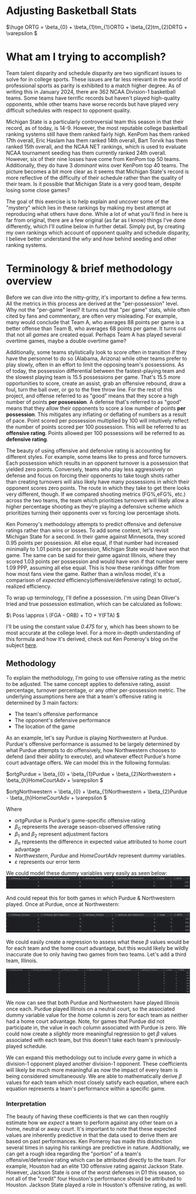 # Adjusting Basketball Stats


$\huge ORTG = \beta_{0} + \beta_{1}tm_{1}ORTG + \beta_{2}tm_{2}DRTG + \varepsilon $


# What am I trying to accomplish?

Team talent disparity and schedule disparity are two significant issues to solve for in college sports.  These issues are far less relevant in the world of professional sports as parity is exhibited to a match higher degree.  As of writing this in January 2024, there are 362 NCAA Division-1 basketball teams.  Some teams have terrific records but haven't played high-quality opponents, while other teams have worse records but have played very difficult schedules with respect to opponent quality.

Michigan State is a particularly controversial team this season in that their record, as of today, is 14-9.  However, the most reputable college basketball ranking systems still have them ranked fairly high.  KenPom has them ranked 17th overall, Eric Haslam has them ranked 14th overall, Bart Torvik has them ranked 15th overall, and the NCAA NET rankings, which is used to evaluate NCAA tournament seeding has them currently ranked 24th overall.  However, six of their nine losses have come from KenPom top 50 teams.  Additionally, they do have 3 *dominant* wins over KenPom top 40 teams.  The picture becomes a bit more clear as it seems that Michigan State's record is more reflective of the difficulty of their schedule rather than the quality of their team.  Is it possible that Michigan State is a very good team, despite losing some close games?

The goal of this exercise is to help explain and uncover some of the "mystery" which lies in these rankings by making my best attempt at reproducing what others have done.  While a lot of what you'll find in here is far from original, there are a few original (as far as I know) things I've done differently, which I'll outline below in further detail.  Simply put, by creating my own rankings which account of opponent quality and schedule disparity, I believe better understand the *why* and *how* behind seeding and other ranking systems.

# Terminology & brief methodology overview

Before we can dive into the nitty-gritty, it's important to define a few terms.  All the metrics in this process are derived at the "per-possession" level.  Why not the "per-game" level?  It turns out that "per game" stats, while often cited by fans and commentary, are often very misleading.  For example, many would conclude that Team A, who averages 88 points per game is a better offense than Team B, who averages 68 points per game.  It turns out that not all *games* are created equal.  Perhaps Team A has played several overtime games, maybe a double overtime game?  

Additionally, some teams stylistically look to score often in transition if they have the personnel to do so (Alabama, Arizona) while other teams prefer to play slowly, often in an effort to limit the opposing team's possessions.  As of today, the possession differential between the fastest-playing team and the slowest playing team is 15.5 possessions per game.  That's 15.5 more opportunities to score, create an assist, grab an offensive rebound, draw a foul, turn the ball over, or go to the free throw line.  For the rest of this project, and offense referred to as "good" means that they score a high number of points **per possession**.  A defense that's referred to as "good" means that they allow their opponents to score a low number of points **per possession**.  This mitigates any inflating or deflating of numbers as a result of pace.  Point scored per possession multiplied by 100 will intuitively reflect the number of points scored per 100 possession.  This will be referred to as **offensive rating**.  Points allowed per 100 possessions will be referred to as **defensive rating**.

The beauty of using offensive and defensive rating is accounting for different styles.  For example, some teams like to press and force turnovers.  Each possession which results in an opponent turnover is a possession that yielded zero points.  Conversely, teams who play less aggressively on defense and focus on forcing their opponents to take tough shots rather than creating turnovers will also likely have many possessions in which their opponent scores zero points.  The route in which they take to get there looks very different, though.  If we compared shooting metrics (FG%,eFG%, etc.) across the two teams, the team which prioritizes turnovers will likely allow a higher percentage shooting as they're playing a defensive scheme which prioritizes turning their opponents over vs forcing low percentage shots.

Ken Pomeroy's methodology attempts to predict offensive and defensive ratings rather than wins or losses.  To add some context, let's revisit Michigan State for a second.  In their game against Minnesota, they scored 0.95 points per possession.  All else equal, if that number had increased minimally to 1.01 points per possession, Michigan State would have won that game.  The same can be said for their game against Illinois, where they scored 1.03 points per possession and would have won if that number were 1.09 PPP, assuming all else equal.  This is how these rankings differ from how most fans view the game.  Rather than a win/loss model, it's a comparison of *expected* efficiency(offensive/defensive rating) to *actual*,. realized efficiency.

To wrap up terminology, I'll define a possession.  I'm using Dean Oliver's tried and true possession estimation, which can be calculated as follows:

$\ Poss \approx \ (FGA - ORB) + TO  + Y(FTA) $

I'll be using the constant value *0.475* for y, which has been shown to be most accurate at the college level.  For a more in-depth understanding of this formula and how it's derived, check out Ken Pomeroy's blog on the subject [here](https://kenpom.com/blog/the-possession/).

## Methodology

To explain the methodology, I'm going to use offensive rating as the metric to be adjusted.  The same concept applies to defensive rating, assist percentage, turnover percentage, or any other per-possession metric.  The underlying assumptions here are that a team's offensive rating is determined by 3 main factors:
 - The team's offensive performance
 - The opponent's defensive performance
 - The location of the game

As an example, let's say Purdue is playing Northwestern at Purdue.  Purdue's offensive performance is assumed to be largely determined by what Purdue attempts to do offensively, how Northwestern chooses to defend (and their ability to execute), and whatever effect Purdue's home court advantage offers.  We can model this in the following formulas:

$ortgPurdue = \beta_{0} + \beta_{1}Purdue + \beta_{2}Northwestern + \beta_{h}HomeCourtAdv + \varepsilon $

$ortgNorthwestern = \beta_{0} + \beta_{1}Northwestern + \beta_{2}Purdue -  \beta_{h}HomeCourtAdv + \varepsilon $

Where
 - $ortgPurdue$ is Purdue's game-specific offensive rating
 - $\beta_{0}$ represents the average season-observed offensive rating
 - $\beta_{1}$ and $\beta_{2}$  represent adjustment factors
 - $\beta_{h}$ represents the difference in expected value attributed to home court advantage
 - $Northwestern$, $Purdue$ and $HomeCourtAdv$ represent dummy variables.
 - $\varepsilon$ represents our error term


We could model these dummy variables very easily as seen below:
![](markdown_images/2024-02-10-13-55-40.png)

And could repeat this for both games in which Purdue & Northwestern played.  Once at Purdue, once at Northwestern:

![](markdown_images/2024-02-10-13-58-40.png)


We could easily create a regression to assess what these $\beta$ values would be for each team and the home court advantage, but this would likely be wildly inaccurate due to only having two games from two teams.  Let's add a third team, Illinois.

![](markdown_images/2024-02-10-14-10-02.png)

We now can see that both Purdue and Northwestern have played Illinois once each.  Purdue played Illinois on a neutral court, so the associated dummy variable value for the *home* column is zero for each team as neither had a home court advantage.  Note, for games that Purdue did not participate in, the value in each column associated with Purdue is zero.  We could now create a *slightly* more meaningful regression to get $\beta$ values associated with each team, but this doesn't take each team's previously-played schedule.

We can expand this methodology out to include *every* game in which a division-1 opponent played another division-1 opponent.  These coefficients will likely be much more meaningful as now the impact of every team is being considered simultaneously.  We are able to mathematically derive $\beta$ values for each team which most closely satisfy each equation, where each equation represents a team's performance within a specific game.

### Interpretation

The beauty of having these coefficients is that we can then roughly estimate how we *expect* a team to perform against any other team on a home, neutral or away court.  It's important to note that these expected values are inherently predictive in that the data used to derive them are based on past performances.  Ken Pomeroy has made this distinction several times in saying his rankings are predictive in nature.  Additionally, we can get a rough idea regarding the "portion" of a team's offensive/defensive rating which can be attributed directly to the team.  For example, Houston had an elite 130 offensive rating against Jackson State.  However, Jackson State is one of the worst defenses in D1 this season, so not all of the "credit" four Houston's performance should be attributed to Houston.  Jackson State played a role in Houston's offensive rating, as well.